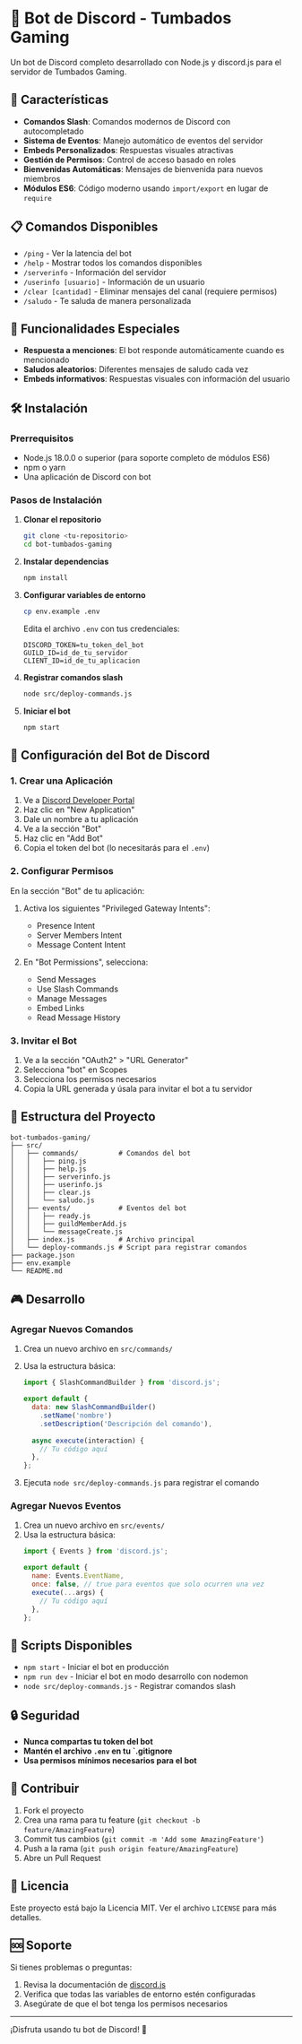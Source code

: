 # 🤖 Bot de Discord - Tumbados Gaming

Un bot de Discord completo desarrollado con Node.js y discord.js para el servidor de Tumbados Gaming.

## 🚀 Características

- **Comandos Slash**: Comandos modernos de Discord con autocompletado
- **Sistema de Eventos**: Manejo automático de eventos del servidor
- **Embeds Personalizados**: Respuestas visuales atractivas
- **Gestión de Permisos**: Control de acceso basado en roles
- **Bienvenidas Automáticas**: Mensajes de bienvenida para nuevos miembros
- **Módulos ES6**: Código moderno usando `import/export` en lugar de `require`

## 📋 Comandos Disponibles

- `/ping` - Ver la latencia del bot
- `/help` - Mostrar todos los comandos disponibles
- `/serverinfo` - Información del servidor
- `/userinfo [usuario]` - Información de un usuario
- `/clear [cantidad]` - Eliminar mensajes del canal (requiere permisos)
- `/saludo` - Te saluda de manera personalizada

## 🎯 Funcionalidades Especiales

- **Respuesta a menciones**: El bot responde automáticamente cuando es mencionado
- **Saludos aleatorios**: Diferentes mensajes de saludo cada vez
- **Embeds informativos**: Respuestas visuales con información del usuario

## 🛠️ Instalación

### Prerrequisitos

- Node.js 18.0.0 o superior (para soporte completo de módulos ES6)
- npm o yarn
- Una aplicación de Discord con bot

### Pasos de Instalación

1. **Clonar el repositorio**
   ```bash
   git clone <tu-repositorio>
   cd bot-tumbados-gaming
   ```

2. **Instalar dependencias**
   ```bash
   npm install
   ```

3. **Configurar variables de entorno**
   ```bash
   cp env.example .env
   ```
   
   Edita el archivo `.env` con tus credenciales:
   ```env
   DISCORD_TOKEN=tu_token_del_bot
   GUILD_ID=id_de_tu_servidor
   CLIENT_ID=id_de_tu_aplicacion
   ```

4. **Registrar comandos slash**
   ```bash
   node src/deploy-commands.js
   ```

5. **Iniciar el bot**
   ```bash
   npm start
   ```

## 🔧 Configuración del Bot de Discord

### 1. Crear una Aplicación

1. Ve a [Discord Developer Portal](https://discord.com/developers/applications)
2. Haz clic en "New Application"
3. Dale un nombre a tu aplicación
4. Ve a la sección "Bot"
5. Haz clic en "Add Bot"
6. Copia el token del bot (lo necesitarás para el `.env`)

### 2. Configurar Permisos

En la sección "Bot" de tu aplicación:

1. Activa los siguientes "Privileged Gateway Intents":
   - Presence Intent
   - Server Members Intent
   - Message Content Intent

2. En "Bot Permissions", selecciona:
   - Send Messages
   - Use Slash Commands
   - Manage Messages
   - Embed Links
   - Read Message History

### 3. Invitar el Bot

1. Ve a la sección "OAuth2" > "URL Generator"
2. Selecciona "bot" en Scopes
3. Selecciona los permisos necesarios
4. Copia la URL generada y úsala para invitar el bot a tu servidor

## 📁 Estructura del Proyecto

```
bot-tumbados-gaming/
├── src/
│   ├── commands/          # Comandos del bot
│   │   ├── ping.js
│   │   ├── help.js
│   │   ├── serverinfo.js
│   │   ├── userinfo.js
│   │   ├── clear.js
│   │   └── saludo.js
│   ├── events/            # Eventos del bot
│   │   ├── ready.js
│   │   ├── guildMemberAdd.js
│   │   └── messageCreate.js
│   ├── index.js           # Archivo principal
│   └── deploy-commands.js # Script para registrar comandos
├── package.json
├── env.example
└── README.md
```

## 🎮 Desarrollo

### Agregar Nuevos Comandos

1. Crea un nuevo archivo en `src/commands/`
2. Usa la estructura básica:
   ```javascript
   import { SlashCommandBuilder } from 'discord.js';

   export default {
     data: new SlashCommandBuilder()
       .setName('nombre')
       .setDescription('Descripción del comando'),
     
     async execute(interaction) {
       // Tu código aquí
     },
   };
   ```

3. Ejecuta `node src/deploy-commands.js` para registrar el comando

### Agregar Nuevos Eventos

1. Crea un nuevo archivo en `src/events/`
2. Usa la estructura básica:
   ```javascript
   import { Events } from 'discord.js';

   export default {
     name: Events.EventName,
     once: false, // true para eventos que solo ocurren una vez
     execute(...args) {
       // Tu código aquí
     },
   };
   ```

## 🚀 Scripts Disponibles

- `npm start` - Iniciar el bot en producción
- `npm run dev` - Iniciar el bot en modo desarrollo con nodemon
- `node src/deploy-commands.js` - Registrar comandos slash

## 🔒 Seguridad

- **Nunca compartas tu token del bot**
- **Mantén el archivo `.env` en tu `.gitignore**
- **Usa permisos mínimos necesarios para el bot**

## 🤝 Contribuir

1. Fork el proyecto
2. Crea una rama para tu feature (`git checkout -b feature/AmazingFeature`)
3. Commit tus cambios (`git commit -m 'Add some AmazingFeature'`)
4. Push a la rama (`git push origin feature/AmazingFeature`)
5. Abre un Pull Request

## 📝 Licencia

Este proyecto está bajo la Licencia MIT. Ver el archivo `LICENSE` para más detalles.

## 🆘 Soporte

Si tienes problemas o preguntas:

1. Revisa la documentación de [discord.js](https://discord.js.org/)
2. Verifica que todas las variables de entorno estén configuradas
3. Asegúrate de que el bot tenga los permisos necesarios

---

¡Disfruta usando tu bot de Discord! 🎉
